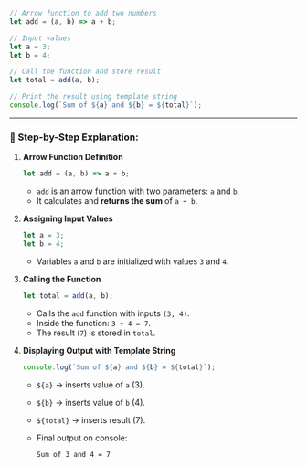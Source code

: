 
```javascript
// Arrow function to add two numbers
let add = (a, b) => a + b;

// Input values
let a = 3;
let b = 4;

// Call the function and store result
let total = add(a, b);

// Print the result using template string
console.log(`Sum of ${a} and ${b} = ${total}`);
```

---

### 🔹 Step-by-Step Explanation:

1. **Arrow Function Definition**

   ```javascript
   let add = (a, b) => a + b;
   ```

   * `add` is an arrow function with two parameters: `a` and `b`.
   * It calculates and **returns the sum** of `a + b`.

2. **Assigning Input Values**

   ```javascript
   let a = 3;
   let b = 4;
   ```

   * Variables `a` and `b` are initialized with values `3` and `4`.

3. **Calling the Function**

   ```javascript
   let total = add(a, b);
   ```

   * Calls the `add` function with inputs `(3, 4)`.
   * Inside the function: `3 + 4 = 7`.
   * The result (`7`) is stored in `total`.

4. **Displaying Output with Template String**

   ```javascript
   console.log(`Sum of ${a} and ${b} = ${total}`);
   ```

   * `${a}` → inserts value of `a` (3).
   * `${b}` → inserts value of `b` (4).
   * `${total}` → inserts result (7).
   * Final output on console:

     ```
     Sum of 3 and 4 = 7
     ```
